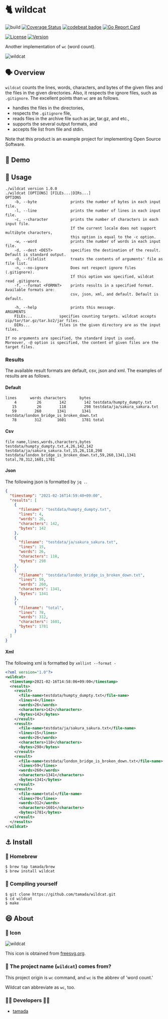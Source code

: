 # :cat2: wildcat

![build](https://github.com/tamada/wildcat/workflows/build/badge.svg)
[![Coverage Status](https://coveralls.io/repos/github/tamada/wildcat/badge.svg?branch=main)](https://coveralls.io/github/tamada/wildcat?branch=main)
[![codebeat badge](https://codebeat.co/badges/ad4259ff-15bc-48e6-b5a5-e23fda711d25)](https://codebeat.co/projects/github-com-tamada-wildcat-main)
[![Go Report Card](https://goreportcard.com/badge/github.com/tamada/wildcat)](https://goreportcard.com/report/github.com/tamada/wildcat)

[![License](https://img.shields.io/badge/License-Apache%202.0-green.svg?logo=spdx)](https://github.com/tamada/tjdoe/blob/master/LICENSE)
[![Version](https://img.shields.io/badge/Version-1.0.0-green.svg)](https://github.com/tamada/tjdoe/releases/tag/v1.0.0)

Another implementation of `wc` (word count).

![wildcat](docs/logo.svg)

## :speaking_head: Overview

`wildcat` counts the lines, words, characters, and bytes of the given files and the files in the given directories.
Also, it respects the ignore files, such as `.gitignore`.
The excellent points than `wc` are as follows.

* handles the files in the directories,
* respects the `.gitignore` file,
* reads files in the archive file such as jar, tar.gz, and etc.,
* supports the several output formats, and
* accepts file list from file and stdin.

Note that this product is an example project for implementing Open Source Software.

## :walking: Demo

## :runner: Usage

```shell
./wildcat version 1.0.0
./wildcat [OPTIONS] [FILEs...|DIRs...]
OPTIONS
    -b, --byte               prints the number of bytes in each input file.
    -l, --line               prints the number of lines in each input file.
    -c, --character          prints the number of characters in each input file.
                             If the current locale does not support multibyte characters,
                             this option is equal to the -c option.
    -w, --word               prints the number of words in each input file.
    -d, --dest <DEST>        specifies the destination of the result.  Default is standard output.
    -@, --filelist           treats the contents of arguments' file as file list.
    -n, --no-ignore          Does not respect ignore files (.gitignore).
                             If this option was specified, wildcat read .gitignore.
    -f, --format <FORMAT>    prints results in a specified format.  Available formats are:
                             csv, json, xml, and default. Default is default.

    -h, --help               prints this message.
ARGUMENTS
    FILEs...            specifies counting targets. wildcat accepts zip/tar/tar.gz/tar.bz2/jar files.
    DIRs...             files in the given directory are as the input files.

If no arguments are specified, the standard input is used.
Moreover, -@ option is specified, the content of given files are the target files.
```

### Results

The available result formats are default, csv, json and xml.
The examples of results are as follows.

#### Default

```shell
lines      words characters      bytes
    4         26        142        142 testdata/humpty_dumpty.txt
   15         26        118        298 testdata/ja/sakura_sakura.txt
   59        260       1341       1341 testdata/london_bridge_is_broken_down.txt
   78        312       1601       1781 total
```

#### Csv

```csv
file name,lines,words,characters,bytes
testdata/humpty_dumpty.txt,4,26,142,142
testdata/ja/sakura_sakura.txt,15,26,118,298
testdata/london_bridge_is_broken_down.txt,59,260,1341,1341
total,78,312,1601,1781
```

#### Json

The following json is formatted by `jq .`.

```JSON
{
  "timestamp": "2021-02-16T14:59:40+09:00",
  "results": [
    {
      "filename": "testdata/humpty_dumpty.txt",
      "lines": 4,
      "words": 26,
      "characters": 142,
      "bytes": 142
    },
    {
      "filename": "testdata/ja/sakura_sakura.txt",
      "lines": 15,
      "words": 26,
      "characters": 118,
      "bytes": 298
    },
    {
      "filename": "testdata/london_bridge_is_broken_down.txt",
      "lines": 59,
      "words": 260,
      "characters": 1341,
      "bytes": 1341
    },
    {
      "filename": "total",
      "lines": 78,
      "words": 312,
      "characters": 1601,
      "bytes": 1781
    }
  ]
}
```

#### Xml

The following xml is formatted by `xmllint --format -`

```xml
<?xml version="1.0"?>
<wildcat>
  <timestamp>2021-02-16T14:58:06+09:00</timestamp>
  <results>
    <result>
      <file-name>testdata/humpty_dumpty.txt</file-name>
      <lines>4</lines>
      <words>26</words>
      <characters>142</characters>
      <bytes>142</bytes>
    </result>
    <result>
      <file-name>testdata/ja/sakura_sakura.txt</file-name>
      <lines>15</lines>
      <words>26</words>
      <characters>118</characters>
      <bytes>298</bytes>
    </result>
    <result>
      <file-name>testdata/london_bridge_is_broken_down.txt</file-name>
      <lines>59</lines>
      <words>260</words>
      <characters>1341</characters>
      <bytes>1341</bytes>
    </result>
    <result>
      <file-name>total</file-name>
      <lines>78</lines>
      <words>312</words>
      <characters>1601</characters>
      <bytes>1781</bytes>
    </result>
  </results>
</wildcat>
```
## :anchor: Install

### :beer: Homebrew

```shell
$ brew tap tamada/brew
$ brew install wildcat
```

### :muscle: Compiling yourself

```shell
$ git clone https://github.com/tamada/wildcat.git
$ cd wildcat
$ make
```

## :smile: About

### :jack_o_lantern: Icon

![wildcat](docs/logo.svg)

This icon is obtained from [freesvg.org](https://freesvg.org/1527045310).

### :name_badge: The project name (`wildcat`) comes from?

This project origin is `wc` command, and `wc` is the abbrev of 'word count.'

Wildcat can abbreviate as `wc`, too.

### :man_office_worker: Developers :woman_office_worker:

* [tamada](https://tamada.github.io)
